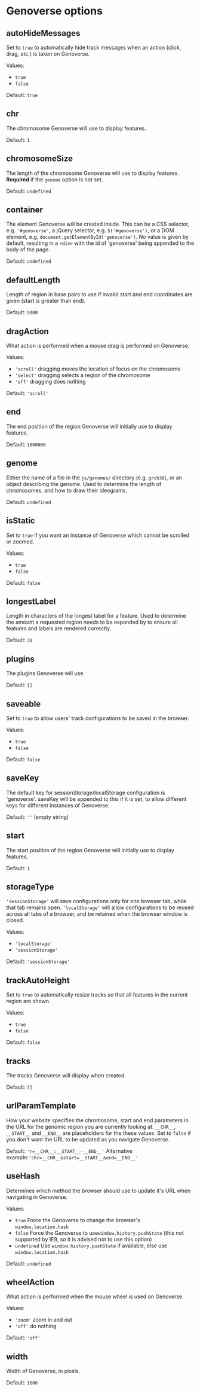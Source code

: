 # Genoverse options

## autoHideMessages

Set to `true` to automatically hide track messages when an action (click, drag, etc.) is taken on Genoverse.

Values:

* `true`
* `false`

Default: `true`

## chr

The chromosome Genoverse will use to display features.

Default: `1`

## chromosomeSize

The length of the chromosome Genoverse will use to display features. **Required** if the `genome` option is not set.

Default: `undefined`

## container

The element Genoverse will be created inside. This can be a CSS selector, e.g. `'#genoverse'`, a jQuery selector, e.g. `$('#genoverse')`, or a DOM element, e.g. `document.getElementById('genoverse')`.
No value is given by default, resulting in a `<div>` with the id of 'genoverse' being appended to the body of the page.

Default: `undefined`
  
## defaultLength

Length of region in base pairs to use if invalid start and end coordinates are given (start is greater than end).

Default: `5000`

## dragAction

What action is performed when a mouse drag is performed on Genoverse.

Values:

* `'scroll'` dragging moves the location of focus on the chromosome
* `'select'` dragging selects a region of the chromosome
* `'off'` dragging does nothing

Default: `'scroll'`

## end

The end position of the region Genoverse will initially use to display features.

Default: `1000000`

## genome

Either the name of a file in the `js/genomes/` directory (e.g. `grch38`), or an object describing the genome. Used to determine the length of chromosomes, and how to draw their ideograms.

Default: `undefined`

## isStatic

Set to `true` if you want an instance of Genoverse which cannot be scrolled or zoomed.

Values:

* `true`
* `false`

Default: `false`

## longestLabel

Length in characters of the longest label for a feature. Used to determine the amount a requested region needs to be expanded by to ensure all features and labels are rendered correctly.

Default: `30`

## plugins

The plugins Genoverse will use.

Default: `[]`

## saveable

Set to `true` to allow users' track configurations to be saved in the browser.

Values:

* `true`
* `false`

Default: `false`

## saveKey

The default key for sessionStorage/localStorage configuration is 'genoverse'. saveKey will be appended to this if it is set, to allow different keys for different instances of Genoverse.

Default: `''` (empty string)

## start

The start position of the region Genoverse will initially use to display features.

Default: `1`

## storageType

`'sessionStorage'` will save configurations only for one browser tab, while that tab remains open. `'localStorage'` will allow configurations to be reused across all tabs of a browser, and be retained when the browser window is closed.

Values:

* `'localStorage'`
* `'sessionStorage'`

Default: `'sessionStorage'`

## trackAutoHeight

Set to `true` to automatically resize tracks so that all features in the current region are shown.

Values:

* `true`
* `false`

Default: `false`

## tracks

The tracks Genoverse will display when created.

Default: `[]`

## urlParamTemplate

How your website specifies the chromosome, start and end parameters in the URL for the genomic region you are currently looking at. `__CHR__`, `__START__` and `__END__` are placeholders for the these values.
Set to `false` if you don't want the URL to be updated as you navigate Genoverse.

Default: `'r=__CHR__:__START__-__END__'`
Alternative example:`'chr=__CHR__&start=__START__&end=__END__'`
  
## useHash

Determines which method the browser should use to update it's URL when navigating in Genoverse.

Values:

* `true` Force the Genoverse to change the browser's `window.location.hash`
* `false` Force the Genoverse to use`window.history.pushState` (this not supported by IE9, so it is advised not to use this option)
* `undefined` Use `window.history.pushState` if available, else use `window.location.hash`

Default: `undefined`

## wheelAction

What action is performed when the mouse wheel is used on Genoverse.

Values:

* `'zoom'` zoom in and out
* `'off'` do nothing

Default: `'off'`

## width

Width of Genoverse, in pixels.

Default: `1000`

